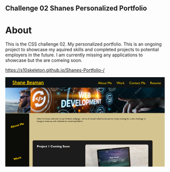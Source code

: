 ## Challenge 02 Shanes Personalized Portfolio

# About

This is the CSS challenge 02.  My personalized portfolio. This is an ongoing project to showcase my 
aquired skills and completed projects to potential employers in the future. 
I am currently missing any applications to showcase but the are comeing soon. 

https://s10skeleton.github.io/Shanes-Portfolio-/

![Page](./assets/Screenshot%202023-11-02%20202050.png)
